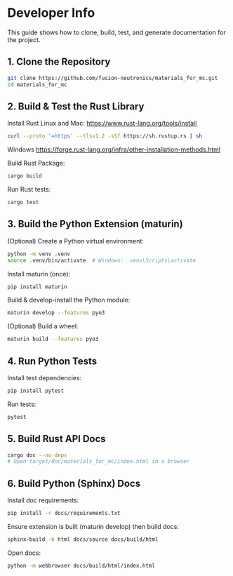 # Developer Info

This guide shows how to clone, build, test, and generate documentation for the project.

## 1. Clone the Repository
```bash
git clone https://github.com/fusion-neutronics/materials_for_mc.git
cd materials_for_mc
```

## 2. Build & Test the Rust Library
Install Rust Linux and Mac: https://www.rust-lang.org/tools/install
```bash
curl --proto '=https' --tlsv1.2 -sSf https://sh.rustup.rs | sh
```
Windows https://forge.rust-lang.org/infra/other-installation-methods.html


Build Rust Package:
```bash
cargo build
```
Run Rust tests:
```bash
cargo test
```

## 3. Build the Python Extension (maturin)

(Optional) Create a Python virtual environment:
```bash
python -m venv .venv
source .venv/bin/activate  # Windows: .venv\Scripts\activate
```

Install maturin (once):
```bash
pip install maturin
```

Build & develop-install the Python module:
```bash
maturin develop --features pyo3
```

(Optional) Build a wheel:
```bash
maturin build --features pyo3
```

## 4. Run Python Tests
Install test dependencies:
```bash
pip install pytest
```
Run tests:
```bash
pytest
```

## 5. Build Rust API Docs
```bash
cargo doc --no-deps
# Open target/doc/materials_for_mc/index.html in a browser
```

## 6. Build Python (Sphinx) Docs
Install doc requirements:
```bash
pip install -r docs/requirements.txt
```
Ensure extension is built (maturin develop) then build docs:
```bash
sphinx-build -b html docs/source docs/build/html
```
Open docs:
```bash
python -m webbrowser docs/build/html/index.html
```

